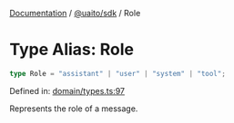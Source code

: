 [Documentation](README.md) / [@uaito/sdk](@uaito.sdk.md) / Role

# Type Alias: Role

```ts
type Role = "assistant" | "user" | "system" | "tool";
```

Defined in: [domain/types.ts:97](https://github.com/elribonazo/uaito/blob/63be92eff75b0d6fe00fb8f304e5bed8a21e4135/packages/sdk/src/domain/types.ts#L97)

Represents the role of a message.
